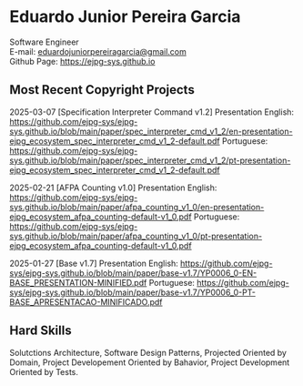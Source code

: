# Eduardo Junior Pereira Garcia
Software Engineer  
E-mail: eduardojuniorpereiragarcia@gmail.com  
Github Page: https://ejpg-sys.github.io  


## Most Recent Copyright Projects

2025-03-07 [Specification Interpreter Command v1.2] Presentation
English: https://github.com/ejpg-sys/ejpg-sys.github.io/blob/main/paper/spec_interpreter_cmd_v1_2/en-presentation-ejpg_ecosystem_spec_interpreter_cmd_v1_2-default.pdf
Portuguese: https://github.com/ejpg-sys/ejpg-sys.github.io/blob/main/paper/spec_interpreter_cmd_v1_2/pt-presentation-ejpg_ecosystem_spec_interpreter_cmd_v1_2-default.pdf

2025-02-21 [AFPA Counting v1.0] Presentation 
English: https://github.com/ejpg-sys/ejpg-sys.github.io/blob/main/paper/afpa_counting_v1_0/en-presentation-ejpg_ecosystem_afpa_counting-default-v1_0.pdf
Portuguese: https://github.com/ejpg-sys/ejpg-sys.github.io/blob/main/paper/afpa_counting_v1_0/pt-presentation-ejpg_ecosystem_afpa_counting-default-v1_0.pdf

2025-01-27 [Base v1.7] Presentation 
English: https://github.com/ejpg-sys/ejpg-sys.github.io/blob/main/paper/base-v1.7/YP0006_0-EN-BASE_PRESENTATION-MINIFIED.pdf
Portuguese: https://github.com/ejpg-sys/ejpg-sys.github.io/blob/main/paper/base-v1.7/YP0006_0-PT-BASE_APRESENTACAO-MINIFICADO.pdf


## Hard Skills

Solutctions Architecture, Software Design Patterns, Projected Oriented by Domain, Project Developement Oriented by Bahavior, Project Development Oriented by Tests.
